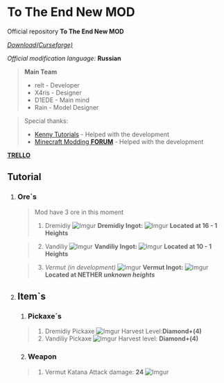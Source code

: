 # To The End New MOD 

Official repository **To The End New MOD**

[_Download(Curseforge)_](https://www.curseforge.com/minecraft/mc-mods/to-the-end-new)

_Official modification language:_ **Russian**

> **Main Team**
> * relt - Developer
> * X4ris - Designer
> * D1EDE - Main mind
> * Rain - Model Designer

> Special thanks:
> * [Kenny Tutorials](https://www.youtube.com/channel/UCK9_efSuFksUsZCgMhYF-9A) - Helped with the development
> * [Minecraft Modding __FORUM__](https://forum.mcmodding.ru/) - Helped with the development

[**__TRELLO__**](https://trello.com/b/d707dAwE/to-the-end-new-mod)

## Tutorial 

1. ### Ore`s
    > Mod have 3 ore in this moment
    > 1. Dremidiy
    > ![Imgur](https://i.imgur.com/veojKG6.png)
    > **Dremidiy Ingot:**
    >  ![Imgur](https://i.imgur.com/nfaRExr.png)
    > **Located at 16 - 1 Heights**

    > 2. Vandiliy
    > ![Imgur](https://i.imgur.com/VDvd3hx.png)
    > **Vandiliy Ingot:**
    >  ![Imgur](https://i.imgur.com/Inwiu8q.png)
    > **Located at 10 - 1 Heights** 

    > 3. _Vermut (in development)_
    >![Imgur](https://i.imgur.com/qlLwR27.png)
    > **Vermut Ingot:**
    > ![Imgur](https://i.imgur.com/Ag3rZOP.png)  
    > **Located at NETHER _unknown heights_**
2. ## Item`s
    1. ### Pickaxe`s
    > 1. Dremidiy Pickaxe
    > ![Imgur](https://i.imgur.com/ZSfxYUe.png)
    > Harvest Level:**Diamond+(4)** 
    > 2. Vandiliy Pickaxe
    > ![Imgur](https://i.imgur.com/x9ELf6S.png)
    > Harvest level: **Diamond+(4)**
    2. ### Weapon
    > 1. Vermut Katana
    > Attack damage: **24**
    > ![Imgur](https://i.imgur.com/zgDsijS.png)